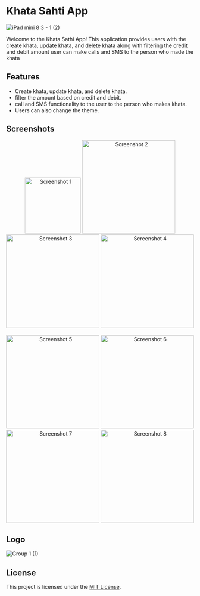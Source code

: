 # Khata Sahti App 

![iPad mini 8 3 - 1 (2)](https://github.com/KavyaMistry369/khata_sathi/assets/130814792/72e235f3-81df-4f62-addd-caa7ba2de059)

Welcome to the Khata Sathi App! This application provides users with the create khata, update khata, and delete khata along with filtering the credit and debit amount user can make calls and SMS to the person who made the khata

## Features

- Create khata, update khata, and delete khata.
- filter the amount based on credit and debit.
- call and SMS functionality to the user to the person who makes khata.
- Users can also change the theme. 

## Screenshots

<div align="center">
    <img src="https://github.com/KavyaMistry369/khata_sathi/assets/130814792/973defdd-76d0-40d0-81a1-d80a0ff7935a" alt="Screenshot 1" width="150"/>
    <img src="https://github.com/KavyaMistry369/khata_sathi/assets/130814792/4c4c2589-9528-4d0a-8c41-414f0988459c" alt="Screenshot 2" width="250"/>
    <img src="https://github.com/KavyaMistry369/khata_sathi/assets/130814792/d1dafdaa-2e8a-45b6-99df-07d6e90dd47b" alt="Screenshot 3" width="250"/>
    <img src="https://github.com/KavyaMistry369/khata_sathi/assets/130814792/cc9357e6-ca17-4dfb-b142-97ea885fb200" alt="Screenshot 4" width="250"/>
</div>
<br/>
<div align="center">
    <img src="https://github.com/KavyaMistry369/khata_sathi/assets/130814792/5c9e9f28-fc3d-47d7-8d03-3c60acc616c3" alt="Screenshot 5" width="250"/>
    <img src="https://github.com/KavyaMistry369/khata_sathi/assets/130814792/27319975-75af-4e47-9d38-8439d8d54d29" alt="Screenshot 6" width="250"/>
    <img src="https://github.com/KavyaMistry369/khata_sathi/assets/130814792/c8387457-67b1-41bb-9429-6b0d829cead9" alt="Screenshot 7" width="250"/>
    <img src="https://github.com/KavyaMistry369/khata_sathi/assets/130814792/31af5bc7-ba69-4495-9ce8-ff9d0812d790" alt="Screenshot 8" width="250"/>
</div>

## Logo

![Group 1 (1)](https://github.com/KavyaMistry369/khata_sathi/assets/130814792/11ffb4f5-6154-4e0c-9c86-e23ed8e7d6cd)
    
## License

This project is licensed under the [MIT License](LICENSE).
